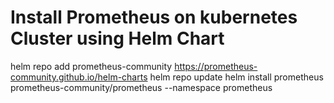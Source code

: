 # Install Prometheus on kubernetes Cluster using Helm Chart
helm repo add prometheus-community https://prometheus-community.github.io/helm-charts
helm repo update
helm install prometheus prometheus-community/prometheus --namespace prometheus


